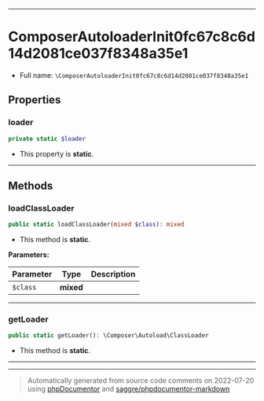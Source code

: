 ***

# ComposerAutoloaderInit0fc67c8c6d14d2081ce037f8348a35e1





* Full name: `\ComposerAutoloaderInit0fc67c8c6d14d2081ce037f8348a35e1`



## Properties


### loader



```php
private static $loader
```



* This property is **static**.


***

## Methods


### loadClassLoader



```php
public static loadClassLoader(mixed $class): mixed
```



* This method is **static**.




**Parameters:**

| Parameter | Type | Description |
|-----------|------|-------------|
| `$class` | **mixed** |  |




***

### getLoader



```php
public static getLoader(): \Composer\Autoload\ClassLoader
```



* This method is **static**.







***


***
> Automatically generated from source code comments on 2022-07-20 using [phpDocumentor](http://www.phpdoc.org/) and [saggre/phpdocumentor-markdown](https://github.com/Saggre/phpDocumentor-markdown)
